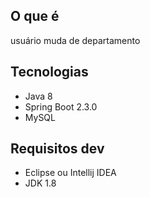 ## O que é

usuário muda de departamento

## Tecnologias

- Java 8
- Spring Boot 2.3.0
- MySQL

## Requisitos dev

- Eclipse ou Intellij IDEA
- JDK 1.8
